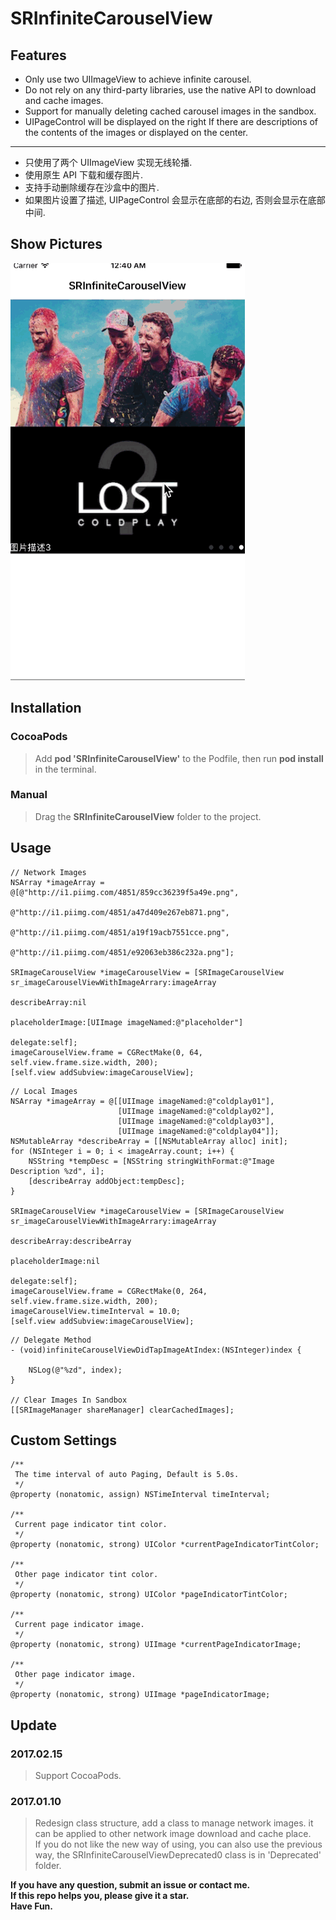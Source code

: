 # SRInfiniteCarouselView

## Features

* Only use two UIImageView to achieve infinite carousel.
* Do not rely on any third-party libraries, use the native API to download and cache images.
* Support for manually deleting cached carousel images in the sandbox.
* UIPageControl will be displayed on the right If there are descriptions of the contents of the images or displayed on the center.

***

* 只使用了两个 UIImageView 实现无线轮播.
* 使用原生 API 下载和缓存图片.
* 支持手动删除缓存在沙盒中的图片.
* 如果图片设置了描述, UIPageControl 会显示在底部的右边, 否则会显示在底部中间.

## Show Pictures

![image](./show.gif)

## Installation

### CocoaPods
> Add **pod 'SRInfiniteCarouselView'** to the Podfile, then run **pod install** in the terminal.

### Manual
> Drag the **SRInfiniteCarouselView** folder to the project.

## Usage

````objc
// Network Images
NSArray *imageArray = @[@"http://i1.piimg.com/4851/859cc36239f5a49e.png",
                        @"http://i1.piimg.com/4851/a47d409e267eb871.png",
                        @"http://i1.piimg.com/4851/a19f19acb7551cce.png",
                        @"http://i1.piimg.com/4851/e92063eb386c232a.png"];
    
SRImageCarouselView *imageCarouselView = [SRImageCarouselView sr_imageCarouselViewWithImageArrary:imageArray
                                                                                    describeArray:nil
                                                                                 placeholderImage:[UIImage imageNamed:@"placeholder"]
                                                                                         delegate:self];
imageCarouselView.frame = CGRectMake(0, 64, self.view.frame.size.width, 200);
[self.view addSubview:imageCarouselView];
````

````objc
// Local Images
NSArray *imageArray = @[[UIImage imageNamed:@"coldplay01"],
                        [UIImage imageNamed:@"coldplay02"],
                        [UIImage imageNamed:@"coldplay03"],
                        [UIImage imageNamed:@"coldplay04"]];
NSMutableArray *describeArray = [[NSMutableArray alloc] init];
for (NSInteger i = 0; i < imageArray.count; i++) {
    NSString *tempDesc = [NSString stringWithFormat:@"Image Description %zd", i];
    [describeArray addObject:tempDesc];
}
    
SRImageCarouselView *imageCarouselView = [SRImageCarouselView sr_imageCarouselViewWithImageArrary:imageArray
                                                                                    describeArray:describeArray
                                                                                 placeholderImage:nil
                                                                                         delegate:self];
imageCarouselView.frame = CGRectMake(0, 264, self.view.frame.size.width, 200);
imageCarouselView.timeInterval = 10.0;
[self.view addSubview:imageCarouselView];
````

````objc
// Delegate Method
- (void)infiniteCarouselViewDidTapImageAtIndex:(NSInteger)index {
    
    NSLog(@"%zd", index);
}

// Clear Images In Sandbox
[[SRImageManager shareManager] clearCachedImages];
````

## Custom Settings

````objc
/** 
 The time interval of auto Paging, Default is 5.0s. 
 */
@property (nonatomic, assign) NSTimeInterval timeInterval;

/** 
 Current page indicator tint color. 
 */
@property (nonatomic, strong) UIColor *currentPageIndicatorTintColor;

/** 
 Other page indicator tint color. 
 */
@property (nonatomic, strong) UIColor *pageIndicatorTintColor;

/** 
 Current page indicator image. 
 */
@property (nonatomic, strong) UIImage *currentPageIndicatorImage;

/** 
 Other page indicator image.
 */
@property (nonatomic, strong) UIImage *pageIndicatorImage;
````

## Update

### 2017.02.15
> Support CocoaPods.

### 2017.01.10
> Redesign class structure, add a class to manage network images. it can be applied to other network image download and cache place.   
> If you do not like the new way of using, you can also use the previous way, the SRInfiniteCarouselViewDeprecated0 class is in 'Deprecated' folder.

**If you have any question, submit an issue or contact me.**   
**If this repo helps you, please give it a star.**  
**Have Fun.**

